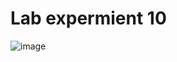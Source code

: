 # Lab expermient 10 
![image](https://user-images.githubusercontent.com/60500459/125250330-baa21400-e313-11eb-9f3b-5ab312948ed6.png)

